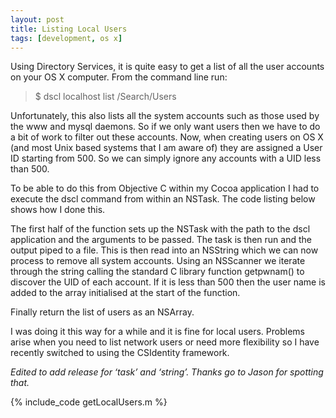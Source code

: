 ```yaml
---
layout: post
title: Listing Local Users
tags: [development, os x]
---
```


Using Directory Services, it is quite easy to get a list of all the user accounts on your OS X computer. From the command line run:

> $ dscl localhost list /Search/Users

Unfortunately, this also lists all the system accounts such as those used by the www and mysql daemons. So if we only want users then we have to do a bit of work to filter out these accounts. Now, when creating users on OS X (and most Unix based systems that I am aware of) they are assigned a User ID starting from 500. So we can simply ignore any accounts with a UID less than 500.

To be able to do this from Objective C within my Cocoa application I had to execute the dscl command from within an NSTask. The code listing below shows how I done this.

The first half of the function sets up the NSTask with the path to the dscl application and the arguments to be passed. The task is then run and the output piped to a file. This is then read into an NSString which we can now process to remove all system accounts. Using an NSScanner we iterate through the string calling the standard C library function getpwnam() to discover the UID of each account. If it is less than 500 then the user name is added to the array initialised at the start of the function.

Finally return the list of users as an NSArray.

I was doing it this way for a while and it is fine for local users. Problems arise when you need to list network users or need more flexibility so I have recently switched to using the CSIdentity framework.

*Edited to add release for ‘task’ and ‘string’. Thanks go to Jason for spotting that.*

{% include_code getLocalUsers.m %}
